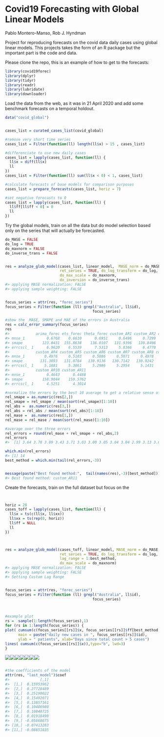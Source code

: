 


Covid19 Forecasting with Global Linear Models
================
Pablo Montero-Manso, Rob J. Hyndman

Project for reproducing forecasts on the covid data daily cases using global linear models.
This projects takes the form of an R package but the important part is the code and data.

Please clone the repo, this is an example of how to get to the forecasts:

``` r
library(covid19forec)
library(dplyr)
library(tidyr)
library(readr)
library(lubridate)
library(downloader)
```

Load the data from the web, as it was in 21 April 2020 and add some
benchmark forecasts on a temporal holdout.

``` r
data("covid_global")


cases_list = curated_cases_list(covid_global)

#remove very short time series
cases_list = Filter(function(ll) length(ll$x) > 15 , cases_list)

#differenciate to use new daily cases
cases_list = lapply(cases_list, function(ll) {
  ll$x = diff(ll$x)
  ll
})
cases_list = Filter(function(ll) sum(ll$x < 0) < 1, cases_list)

#calculate forecasts of base models for comparison purposes
cases_list = prepare_forecasts(cases_list, horiz = 7)

#set negative forecasts to 0
cases_list = lapply(cases_list, function(ll) {
  ll$ff[ll$ff < 0] = 0
  ll
})
```

Try the global models, train on all the data but do model selection
based only on the series that will actually be forecasted.

``` r
do_MASE = FALSE
do_log = TRUE
do_maxnorm = FALSE
do_inverse_trans = FALSE


res = analyze_glob_model(cases_list, linear_model,  MASE_norm = do_MASE,
                         ret_series = TRUE, do_log_transform = do_log,
                         do_max_scale = do_maxnorm, 
                         do_inversion = do_inverse_trans)
#> applying MASE normalization: FALSE
#> applying sample weighting: FALSE


focus_series = attr(res, "forec_series")
focus_series = Filter(function (ll) grepl("Australia", ll$id),
                                        focus_series)

#show the  MASE, SMAPE and MAE of the errors in Australia
res = calc_error_summary(focus_series)
res
#>            arima_forec ets_forec theta_forec custom_AR1 custom_AR2 custom_AR3
#> mnse_1          0.6768    0.6610      0.6951     0.6496     0.7299     0.5148
#> smape         123.8431  155.8638    136.0107   131.9396   130.8406   130.6353
#> errcscl_ 1      6.9620    6.5539      7.5313     5.8366     6.4770     5.1795
#>            custom_AR4 custom_AR5 custom_AR6 custom_AR7 custom_AR8 custom_AR9
#> mnse_1         0.4976     0.5103     0.5086     0.5071     0.4978     0.4871
#> smape        131.3093   131.0784   130.9136   130.7142   130.9242   160.0122
#> errcscl_ 1     5.1881     5.3061     5.2986     5.2954     5.1431     4.8582
#>            custom_AR10 custom_AR11
#> mnse_1          0.4643      0.4488
#> smape         158.9044    159.5762
#> errcscl_ 1      4.5251      4.3014

#normalize the errors by the best 10 average to get a relative sense of accuracy
rel_smape = as.numeric(res[2,])
rel_smape = rel_smape / mean(sort(rel_smape)[1:10])
rel_abs =  as.numeric(res[3,])
rel_abs = rel_abs / mean(sort(rel_abs)[1:10])
rel_mase =  as.numeric(res[1,])
rel_mase = rel_mase / mean(sort(rel_mase)[1:10])

#average over the three errors
rel_errors = round(rel_mase + rel_smape + rel_abs,2)
rel_errors
#>  [1] 3.64 3.78 3.89 3.43 3.71 3.03 3.00 3.05 3.04 3.04 2.99 3.13 3.02 2.95

which.min(rel_errors)
#> [1] 14
best_method = which.min(tail(rel_errors,-3))


message(paste("Best found method:",  tail(names(res),-3)[best_method]))
#> Best found method: custom_AR11
```

Create the forecasts, train on the full dataset but focus on the

``` r


horiz = 28
cases_toff = lapply(cases_list, function(ll) {
  ll$x = ts(c(ll$x, ll$xx))
  ll$xx = ts(rep(0, horiz))
  ll$ff = NULL
  ll
})



res = analyze_glob_model(cases_toff, linear_model, MASE_norm = do_MASE,
                         ret_series = TRUE, do_log_transform = do_log,
                         lag_range = 1:best_method,
                         do_max_scale = do_maxnorm)
#> applying MASE normalization: FALSE
#> applying sample weighting: FALSE
#> Setting Custom Lag Range


focus_series = attr(res, "forec_series")
focus_series = Filter(function (ll) grepl("Australia", ll$id),
                                        focus_series)



#example plot
rs =  sample(1:length(focus_series),1)
for (rs in 1:length(focus_series)) {
plot( cumsum(c(focus_series[[rs]]$x, focus_series[[rs]]$ff[best_method,])),type="b", col="red", lwd=2,
      main = paste("daily new cases in ", focus_series[[rs]]$id),
      ylab = " patients", xlab="Days since total count > 5 cases")
lines( cumsum(c(focus_series[[rs]]$x)),type="b", lwd=3)
}
```

![](forecasting_files/figure-gfm/unnamed-chunk-4-1.png)<!-- -->![](forecasting_files/figure-gfm/unnamed-chunk-4-2.png)<!-- -->![](forecasting_files/figure-gfm/unnamed-chunk-4-3.png)<!-- -->![](forecasting_files/figure-gfm/unnamed-chunk-4-4.png)<!-- -->![](forecasting_files/figure-gfm/unnamed-chunk-4-5.png)<!-- -->![](forecasting_files/figure-gfm/unnamed-chunk-4-6.png)<!-- -->![](forecasting_files/figure-gfm/unnamed-chunk-4-7.png)<!-- -->

``` r

#the coefficients of the model
attr(res, "last_model")$coef
#>              [,1]
#>  [1,]  0.15953962
#>  [2,]  0.27728489
#>  [3,]  0.25190022
#>  [4,]  0.15492071
#>  [5,]  0.13857161
#>  [6,]  0.10486980
#>  [7,]  0.10848725
#>  [8,]  0.01918498
#>  [9,] -0.05668675
#> [10,] -0.07413283
#> [11,] -0.08851835
```
